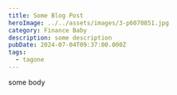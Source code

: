 ```yaml
---
title: Some Blog Post
heroImage: ../../assets/images/3-p6070851.jpg
category: Finance Baby
description: some description
pubDate: 2024-07-04T09:37:00.000Z
tags:
  - tagone
---
```


some body
